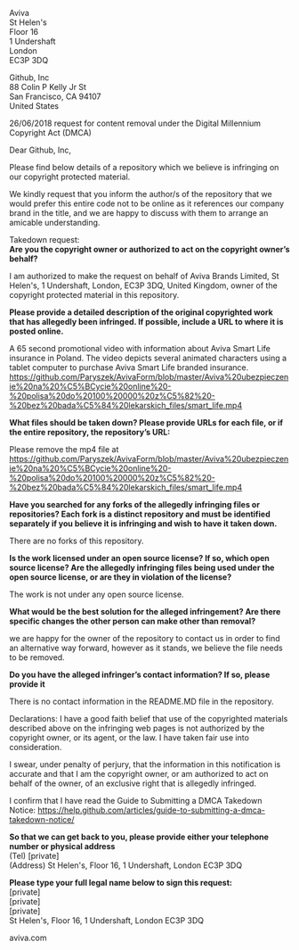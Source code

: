 Aviva  
St Helen's  
Floor 16  
1 Undershaft  
London   
EC3P 3DQ  

Github, Inc  
88 Colin P Kelly Jr St  
San Francisco, CA 94107  
United States  

26/06/2018 request for content removal under the Digital Millennium Copyright Act (DMCA)  

Dear Github, Inc,  

Please find below details of a repository which we believe is infringing on our copyright protected material.  

We kindly request that you inform the author/s of the repository that we would prefer this entire code not to be online as it references our company brand in the title, and we are happy to discuss with them to arrange an amicable understanding.  

Takedown request:  
**Are you the copyright owner or authorized to act on the copyright owner’s behalf?**  

I am authorized to make the request on behalf of Aviva Brands Limited, St Helen's, 1 Undershaft, London, EC3P 3DQ, United Kingdom, owner of the copyright protected material in this repository. 

**Please provide a detailed description of the original copyrighted work that has allegedly been infringed. If possible, include a URL to where it is posted online.**  

A 65 second promotional video with information about Aviva Smart Life insurance in Poland. The video depicts several animated characters using a tablet computer to purchase Aviva Smart Life branded insurance. https://github.com/Paryszek/AvivaForm/blob/master/Aviva%20ubezpieczenie%20na%20%C5%BCycie%20online%20-%20polisa%20do%20100%20000%20z%C5%82%20-%20bez%20bada%C5%84%20lekarskich_files/smart_life.mp4 

**What files should be taken down? Please provide URLs for each file, or if the entire repository, the repository’s URL:**  

Please remove the mp4 file at https://github.com/Paryszek/AvivaForm/blob/master/Aviva%20ubezpieczenie%20na%20%C5%BCycie%20online%20-%20polisa%20do%20100%20000%20z%C5%82%20-%20bez%20bada%C5%84%20lekarskich_files/smart_life.mp4

**Have you searched for any forks of the allegedly infringing files or repositories? Each fork is a distinct repository and must be identified separately if you believe it is infringing and wish to have it taken down.**  

There are no forks of this repository.

**Is the work licensed under an open source license? If so, which open source license? Are the allegedly infringing files being used under the open source license, or are they in violation of the license?**  

The work is not under any open source license.

**What would be the best solution for the alleged infringement? Are there specific changes the other person can make other than removal?**  

we are happy for the owner of the repository to contact us in order to find an alternative way forward, however as it stands, we believe the file needs to be removed.

**Do you have the alleged infringer’s contact information? If so, please provide it**  

There is no contact information in the README.MD file in the repository.

Declarations: 
I have a good faith belief that use of the copyrighted materials described above on the infringing web pages is not authorized by the copyright owner, or its agent, or the law. I have taken fair use into consideration.

I swear, under penalty of perjury, that the information in this notification is accurate and that I am the copyright owner, or am authorized to act on behalf of the owner, of an exclusive right that is allegedly infringed. 

I confirm that I have read the Guide to Submitting a DMCA Takedown Notice: https://help.github.com/articles/guide-to-submitting-a-dmca-takedown-notice/

**So that we can get back to you, please provide either your telephone number or physical address**  
(Tel) [private]  
(Address) St Helen's, Floor 16, 1 Undershaft, London EC3P 3DQ     

**Please type your full legal name below to sign this request:**     
[private]  
[private]  
[private]  
St Helen's, Floor 16, 1 Undershaft, London EC3P 3DQ

aviva.com  
